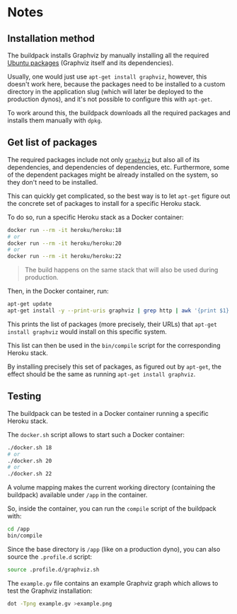 # Notes

## Installation method

The buildpack installs Graphviz by manually installing all the required [Ubuntu packages](https://packages.ubuntu.com) (Graphviz itself and its dependencies).

Usually, one would just use `apt-get install graphviz`, however, this doesn't work here, because the packages need to be installed to a custom directory in the application slug (which will later be deployed to the production dynos), and it's not possible to configure this with `apt-get`.

To work around this, the buildpack downloads all the required packages and installs them manually with `dpkg`.

## Get list of packages

The required packages include not only [`graphviz`](https://packages.ubuntu.com/bionic/graphviz) but also all of its dependencies, and dependencies of dependencies, etc. Furthermore, some of the dependent packages might be already installed on the system, so they don't need to be installed.

This can quickly get complicated, so the best way is to let `apt-get` figure out the concrete set of packages to install for a specific Heroku stack.

To do so, run a specific Heroku stack as a Docker container:

```bash
docker run --rm -it heroku/heroku:18
# or
docker run --rm -it heroku/heroku:20
# or
docker run --rm -it heroku/heroku:22
```

> The build happens on the same stack that will also be used during production.

Then, in the Docker container, run:

```bash
apt-get update
apt-get install -y --print-uris graphviz | grep http | awk '{print $1}' | tr -d "'"
```

This prints the list of packages (more precisely, their URLs) that `apt-get install graphviz` would install on this specific system.

This list can then be used in the `bin/compile` script for the corresponding Heroku stack.

By installing precisely this set of packages, as figured out by `apt-get`, the effect should be the same as running `apt-get install graphviz`.

## Testing

The buildpack can be tested in a Docker container running a specific Heroku stack.

The `docker.sh` script allows to start such a Docker container:

```bash
./docker.sh 18
# or
./docker.sh 20
# or
./docker.sh 22
```

A volume mapping makes the current working directory (containing the buildpack) available under `/app` in the container.

So, inside the container, you can run the `compile` script of the buildpack with:

```bash
cd /app
bin/compile
```

Since the base directory is `/app` (like on a production dyno), you can also source the `.profile.d` script:

```bash
source .profile.d/graphviz.sh
```

The `example.gv` file contains an example Graphviz graph which allows to test the Graphviz installation:

```bash
dot -Tpng example.gv >example.png
```
